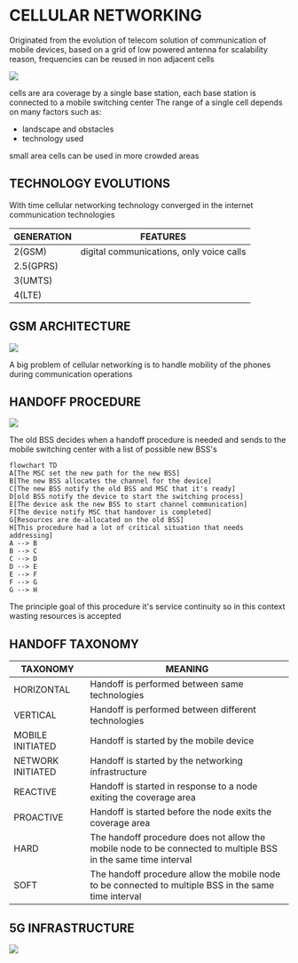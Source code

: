 # CELLULAR NETWORKING

Originated from the evolution of telecom solution of communication of mobile devices, based on a grid of low powered antenna for scalability reason, frequencies can be reused in non adjacent cells

![](Pasted%20image%2020240305135036.png)

cells are ara coverage by a single base station, each base station is connected to a mobile switching center
The range of a single cell depends on many factors such as:

- landscape and obstacles
- technology used

small area cells can be used in more crowded areas

## TECHNOLOGY EVOLUTIONS

With time cellular networking technology converged in the internet communication technologies

| GENERATION | FEATURES                                 |
| ---------- | ---------------------------------------- |
| 2(GSM)     | digital communications, only voice calls |
| 2.5(GPRS)  |                                          |
| 3(UMTS)    |                                          |
| 4(LTE)     |                                          |

## GSM ARCHITECTURE

![](Pasted%20image%2020240307143626.png)

A big problem of cellular networking is to handle mobility of the phones during communication operations

## HANDOFF PROCEDURE

![](Pasted%20image%2020240307150606.png)

The old BSS decides when a handoff procedure is needed and sends to the mobile switching center with a list of possible new BSS's

```mermaid
flowchart TD
A[The MSC set the new path for the new BSS]
B[The new BSS allocates the channel for the device]
C[The new BSS notify the old BSS and MSC that it's ready]
D[old BSS notify the device to start the switching process]
E[The device ask the new BSS to start channel communication]
F[The device notify MSC that handover is completed]
G[Resources are de-allocated on the old BSS]
H[This procedure had a lot of critical situation that needs addressing]
A --> B
B --> C
C --> D
D --> E
E --> F
F --> G
G --> H
```

The principle goal of this procedure it's service continuity so in this context wasting resources is accepted 

## HANDOFF TAXONOMY

| TAXONOMY          | MEANING                                                                                                        |
| ----------------- | -------------------------------------------------------------------------------------------------------------- |
| HORIZONTAL        | Handoff is performed between same technologies                                                                 |
| VERTICAL          | Handoff is performed between different technologies                                                            |
| MOBILE INITIATED  | Handoff is started by the mobile device                                                                        |
| NETWORK INITIATED | Handoff is started by the networking infrastructure                                                            |
| REACTIVE          | Handoff is started in response to a node exiting the coverage area                                             |
| PROACTIVE         | Handoff is started before the node exits the coverage area                                                     |
| HARD              | The handoff procedure does not allow the mobile node to be connected to multiple BSS in the same time interval |
| SOFT              | The handoff procedure allow the mobile node to be connected to multiple BSS in the same time interval          |

## 5G INFRASTRUCTURE

![](Pasted%20image%2020240312121329.png)